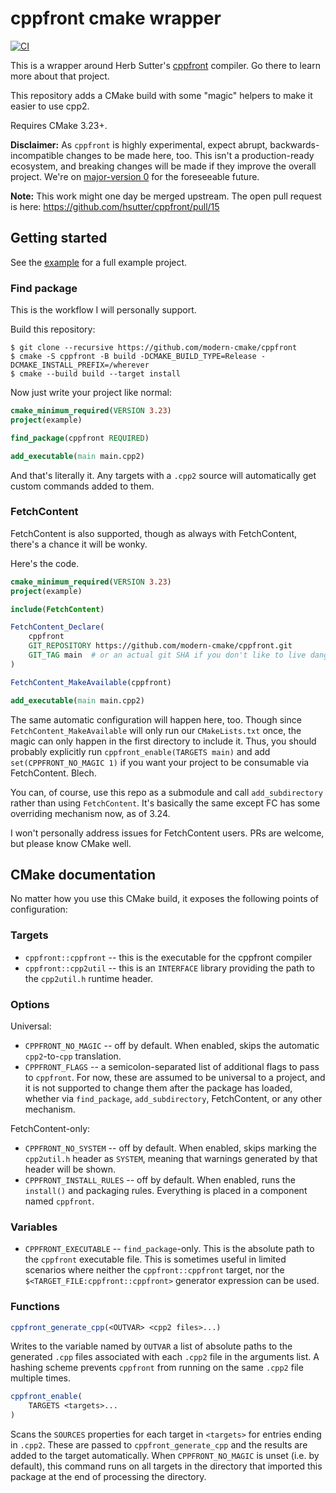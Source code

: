 # cppfront cmake wrapper

[![CI](https://github.com/modern-cmake/cppfront/actions/workflows/ci.yml/badge.svg)](https://github.com/modern-cmake/cppfront/actions/workflows/ci.yml)

This is a wrapper around Herb Sutter's [cppfront](https://github.com/hsutter/cppfront)
compiler. Go there to learn more about that project.

This repository adds a CMake build with some "magic" helpers to make it easier to use cpp2.

Requires CMake 3.23+.

**Disclaimer:** As `cppfront` is highly experimental, expect abrupt, backwards-incompatible changes to be made here,
too. This isn't a production-ready ecosystem, and breaking changes will be made if they improve the overall project.
We're on [major-version 0](https://semver.org/#spec-item-4) for the foreseeable future.

**Note:** This work might one day be merged upstream. The open pull request is
here: https://github.com/hsutter/cppfront/pull/15

## Getting started

See the [example](/example) for a full example project.

### Find package

This is the workflow I will personally support.

Build this repository:

```
$ git clone --recursive https://github.com/modern-cmake/cppfront
$ cmake -S cppfront -B build -DCMAKE_BUILD_TYPE=Release -DCMAKE_INSTALL_PREFIX=/wherever
$ cmake --build build --target install
```

Now just write your project like normal:

```cmake
cmake_minimum_required(VERSION 3.23)
project(example)

find_package(cppfront REQUIRED)

add_executable(main main.cpp2)
```

And that's literally it. Any targets with a `.cpp2` source will automatically
get custom commands added to them.

### FetchContent

FetchContent is also supported, though as always with FetchContent, there's a
chance it will be wonky.

Here's the code.

```cmake
cmake_minimum_required(VERSION 3.23)
project(example)

include(FetchContent)

FetchContent_Declare(
    cppfront
    GIT_REPOSITORY https://github.com/modern-cmake/cppfront.git
    GIT_TAG main  # or an actual git SHA if you don't like to live dangerously
)

FetchContent_MakeAvailable(cppfront)

add_executable(main main.cpp2)
```

The same automatic configuration will happen here, too. Though since
`FetchContent_MakeAvailable` will only run our `CMakeLists.txt` once, the magic
can only happen in the first directory to include it. Thus, you should probably
explicitly run `cppfront_enable(TARGETS main)` and add `set(CPPFRONT_NO_MAGIC 1)`
if you want your project to be consumable via FetchContent. Blech.

You can, of course, use this repo as a submodule and call `add_subdirectory`
rather than using `FetchContent`. It's basically the same except FC has some
overriding mechanism now, as of 3.24.

I won't personally address issues for FetchContent users. PRs are welcome, but
please know CMake well.

## CMake documentation

No matter how you use this CMake build, it exposes the following points of configuration:

### Targets

* `cppfront::cppfront` -- this is the executable for the cppfront compiler
* `cppfront::cpp2util` -- this is an `INTERFACE` library providing the path to the `cpp2util.h` runtime header.

### Options

Universal:

* `CPPFRONT_NO_MAGIC` -- off by default. When enabled, skips the automatic `cpp2`-to-`cpp` translation.
* `CPPFRONT_FLAGS` -- a semicolon-separated list of additional flags to pass to `cppfront`. For now, these are assumed
  to be universal to a project, and it is not supported to change them after the package has loaded, whether
  via `find_package`, `add_subdirectory`, FetchContent, or any other mechanism.

FetchContent-only:

* `CPPFRONT_NO_SYSTEM` -- off by default. When enabled, skips marking the `cpp2util.h` header as `SYSTEM`, meaning that
  warnings generated by that header will be shown.
* `CPPFRONT_INSTALL_RULES` -- off by default. When enabled, runs the `install()` and packaging rules. Everything is
  placed in a component named `cppfront`.

### Variables

* `CPPFRONT_EXECUTABLE` -- `find_package`-only. This is the absolute path to the `cppfront` executable file. This is
  sometimes useful in limited scenarios where neither the `cppfront::cppfront` target, nor
  the `$<TARGET_FILE:cppfront::cppfront>` generator expression can be used.

### Functions

```cmake
cppfront_generate_cpp(<OUTVAR> <cpp2 files>...)
```

Writes to the variable named by `OUTVAR` a list of absolute paths to the generated `.cpp` files associated with
each `.cpp2` file in the arguments list. A hashing scheme prevents `cppfront` from running on the same `.cpp2` file
multiple times.

```cmake
cppfront_enable(
    TARGETS <targets>...
)
```

Scans the `SOURCES` properties for each target in `<targets>` for entries ending in `.cpp2`. These are passed
to `cppfront_generate_cpp` and the results are added to the target automatically. When `CPPFRONT_NO_MAGIC` is
unset (i.e. by default), this command runs on all targets in the directory that imported this package at the end of
processing the directory.
